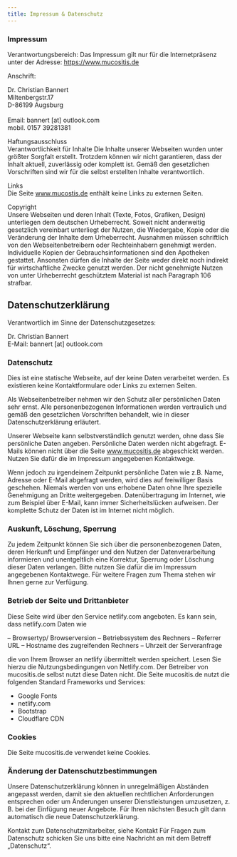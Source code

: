 ```yaml
---
title: Impressum & Datenschutz
---
```



### Impressum 

Verantwortungsbereich: Das Impressum gilt nur für die Internetpräsenz unter der Adresse:
https://www.mucositis.de

Anschrift:

Dr. Christian Bannert<br>
Miltenbergstr.17<br>
D-86199 Augsburg<br>
<br>
Email: bannert [at] outlook.com<br>
mobil. 0157 39281381

Haftungsausschluss<br>
Verantwortlichkeit für Inhalte
Die Inhalte unserer Webseiten wurden unter größter Sorgfalt erstellt. Trotzdem können wir nicht garantieren, dass der Inhalt aktuell, zuverlässig oder komplett ist. Gemäß den gesetzlichen Vorschriften sind wir für die selbst erstellten Inhalte verantwortlich. 

Links<br>
Die Seite www.mucostis.de enthält keine Links zu externen Seiten.

Copyright<br>
Unsere Webseiten und deren Inhalt (Texte, Fotos, Grafiken, Design) unterliegen dem deutschen Urheberrecht. Soweit nicht anderweitig gesetzlich vereinbart unterliegt der Nutzen, die Wiedergabe, Kopie oder die Veränderung der Inhalte dem Urheberrecht. Ausnahmen müssen schriftlich von den Webseitenbetreibern oder Rechteinhabern genehmigt werden. Individuelle Kopien der Gebrauchsinformationen sind den Apotheken gestattet. Ansonsten dürfen die Inhalte der Seite weder direkt noch indirekt für wirtschaftliche Zwecke genutzt werden. Der nicht genehmigte Nutzen von unter Urheberrecht geschütztem Material ist nach Paragraph 106 strafbar.


## Datenschutzerklärung 

Verantwortlich im Sinne der Datenschutzgesetzes:

Dr. Christian Bannert<br>
E-Mail: bannert [at] outlook.com

### Datenschutz

Dies ist eine statische Webseite, auf der keine Daten verarbeitet werden. Es existieren keine Kontaktformulare oder Links zu externen Seiten.

Als Webseitenbetreiber nehmen wir den Schutz aller persönlichen Daten sehr ernst. Alle personenbezogenen Informationen werden vertraulich und gemäß den gesetzlichen Vorschriften behandelt, wie in dieser Datenschutzerklärung erläutert.

Unserer Webseite kann selbstverständlich genutzt werden, ohne dass Sie persönliche Daten angeben. Persönliche Daten werden nicht abgefragt. E-Mails können nicht über die Seite www.mucositis.de abgeschickt werden. Nutzen Sie dafür die im Impressum angegebenen Kontaktwege.

Wenn jedoch zu irgendeinem Zeitpunkt persönliche Daten wie z.B. Name, Adresse oder E-Mail abgefragt werden, wird dies auf freiwilliger Basis geschehen. Niemals werden von uns erhobene Daten ohne Ihre spezielle Genehmigung an Dritte weitergegeben. Datenübertragung im Internet, wie zum Beispiel über E-Mail, kann immer Sicherheitslücken aufweisen. Der komplette Schutz der Daten ist im Internet nicht möglich.

### Auskunft, Löschung, Sperrung

Zu jedem Zeitpunkt können Sie sich über die personenbezogenen Daten, deren Herkunft und Empfänger und den Nutzen der Datenverarbeitung informieren und unentgeltlich eine Korrektur, Sperrung oder Löschung dieser Daten verlangen. Bitte nutzen Sie dafür die im Impressum angegebenen Kontaktwege. Für weitere Fragen zum Thema stehen wir Ihnen gerne zur Verfügung.

### Betrieb der Seite und Drittanbieter

Diese Seite wird über den Service netlify.com angeboten. Es kann sein, dass netlify.com Daten wie

– Browsertyp/ Browserversion
– Betriebssystem des Rechners
– Referrer URL
– Hostname des zugreifenden Rechners
– Uhrzeit der Serveranfrage

die von Ihrem Browser an netlify übermittelt werden speichert. Lesen Sie hierzu die Nutzungsbedingungen von 
Netlify.com. Der Betreiber von mucositis.de selbst nutzt diese Daten nicht. Die Seite mucositis.de nutzt die folgenden Standard Frameworks und Services:

- Google Fonts
- netlify.com
- Bootstrap
- Cloudflare CDN


### Cookies

Die Seite mucositis.de verwendet keine Cookies. 




### Änderung der Datenschutzbestimmungen

Unsere Datenschutzerklärung können in unregelmäßigen Abständen angepasst werden, damit sie den aktuellen rechtlichen Anforderungen entsprechen oder um Änderungen unserer Dienstleistungen umzusetzen, z. B. bei der Einfügung neuer Angebote. Für Ihren nächsten Besuch gilt dann automatisch die neue Datenschutzerklärung.

Kontakt zum Datenschutzmitarbeiter, siehe Kontakt
Für Fragen zum Datenschutz schicken Sie uns bitte eine Nachricht an  mit dem Betreff „Datenschutz“.









